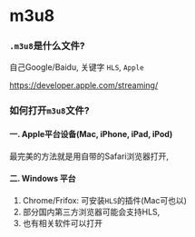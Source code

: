 # m3u8

### `.m3u8`是什么文件?

自己Google/Baidu, 关键字 `HLS`, `Apple`

https://developer.apple.com/streaming/



### 如何打开`m3u8`文件?

#### 一. Apple平台设备(Mac, iPhone, iPad, iPod)

最完美的方法就是用自带的Safari浏览器打开,

#### 二. Windows 平台

1. Chrome/Frifox: 可安装`HLS`的插件(Mac可也以)
2. 部分国内第三方浏览器可能会支持HLS, 
3. 也有相关软件可以打开